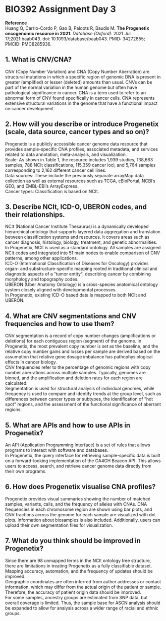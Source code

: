 # BIO392 Assignment Day 3

**Reference**  
Huang Q, Carrio-Cordo P, Gao B, Paloots R, Baudis M. **The Progenetix oncogenomic resource in 2021**. *Database (Oxford).* 2021 Jul 17;2021:baab043. doi: 10.1093/database/baab043. PMID: 34272855; PMCID: PMC8285936.

## 1. What is CNV/CNA?

CNV (Copy Number Variation) and CNA (Copy Number Aberration) are structural mutations in which a specific region of genomic DNA is present in greater (amplified) or lesser (deleted) amounts than usual. CNVs can be part of the normal variation in the human genome but often have pathological significance in cancer. CNA is a term used to refer to an abnormal form of CNV found specifically in cancer cells. CNA represents extensive structural variations in the genome that have a functional impact on cancer development.

## 2. How will you describe or introduce Progenetix (scale, data source, cancer types and so on)?

Progenetix is a publicly accessible cancer genome data resource that provides sample-specific CNA profiles, associated metadata, and services related to data annotation, meta-analysis, and visualization.  
Scale: As shown in Table 1, the resource includes 1,939 studies, 138,663 samples, 788 NCIt classifications, 115,359 cancer loci, and 5,764 samples corresponding to 2,162 different cancer cell lines.  
Data sources: These include the previously separate arrayMap data collection as well as external resources such as TCGA, cBioPortal, NCBI’s GEO, and EMBL-EBI’s ArrayExpress.  
Cancer types: Classification is based on NCIt.

## 3. Describe NCIt, ICD-O, UBERON codes, and their relationships.

NCIt (National Cancer Institute Thesaurus) is a dynamically developed hierarchical ontology that supports layered data aggregation and translation between classification systems and resources. It covers areas such as cancer diagnosis, histology, biology, treatment, and genetic abnormalities. In Progenetix, NCIt is used as a standard ontology. All samples are assigned NCIt codes and integrated into 51 main nodes to enable comparison of CNV patterns, among other applications.  
ICD-O (International Classification of Diseases for Oncology) provides organ- and substructure-specific mapping rooted in traditional clinical and diagnostic aspects of a "tumor entity", describing cancer by combining morphology and topography codes.  
UBERON (Uber Anatomy Ontology) is a cross-species anatomical ontology system closely aligned with developmental processes.  
In Progenetix, existing ICD-O based data is mapped to both NCIt and UBERON.

## 4. What are CNV segmentations and CNV frequencies and how to use them?

CNV segmentation is a record of copy number changes (amplifications or deletions) for each contiguous region (segment) of the genome. In Progenetix, the most prevalent copy number is set as the baseline, and the relative copy number gains and losses per sample are derived based on the assumption that relative gene dosage imbalance has pathophysiological effects in cancer biology.  
CNV frequencies refer to the percentage of genomic regions with copy number aberrations across multiple samples. Typically, genomes are binned, and the amplification and deletion rates for each region are calculated.  
Segmentation is used for structural analysis of individual genomes, while frequency is used to compare and identify trends at the group level, such as differences between cancer types or subtypes, the identification of "hot spot" regions, and the assessment of the functional significance of aberrant regions.

## 5. What are APIs and how to use APIs in Progenetix?

An API (Application Programming Interface) is a set of rules that allows programs to interact with software and databases.  
In Progenetix, the query interface for retrieving sample-specific data is built on a forward-looking implementation of the GA4GH Beacon API. This allows users to access, search, and retrieve cancer genome data directly from their own programs.

## 6. How does Progenetix visualise CNA profiles?

Progenetix provides visual summaries showing the number of matched samples, variants, calls, and the frequency of alleles with CNAs. CNA frequencies in each chromosome region are shown using bar plots, and CNV fractions across the genome for each sample are visualized with dot plots. Information about biosamples is also included. Additionally, users can upload their own segmentation files for visualization.

## 7. What do you think should be improved in Progenetix?

Since there are 98 unmapped terms in the NCIt ontology tree structure, there are limitations in treating Progenetix as a fully classifiable dataset. Mapping accuracy, automation, and the frequency of updates should be improved.  
Geographic coordinates are often inferred from author addresses or contact information, which may differ from the actual origin of the patient or sample. Therefore, the accuracy of patient origin data should be improved.  
For some samples, ancestry groups are estimated from SNP data, but overall coverage is limited. Thus, the sample base for ASCN analysis should be expanded to allow for analysis across a wider range of racial and ethnic groups.
